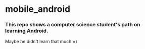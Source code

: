 # mobile_android

### This repo shows a computer science student's path on learning Android.

Maybe he didn't learn that much =)
